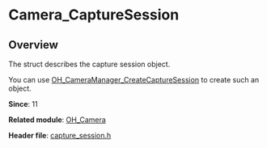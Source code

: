 # Camera_CaptureSession
<!--Kit: Camera Kit-->
<!--Subsystem: Multimedia-->
<!--Owner: @qano-->
<!--Designer: @leo_ysl-->
<!--Tester: @xchaosioda-->
<!--Adviser: @w_Machine_cc-->

## Overview

The struct describes the capture session object.

You can use [OH_CameraManager_CreateCaptureSession](capi-camera-manager-h.md#oh_cameramanager_createcapturesession) to create such an object.

**Since**: 11

**Related module**: [OH_Camera](capi-oh-camera.md)

**Header file**: [capture_session.h](capi-capture-session-h.md)
